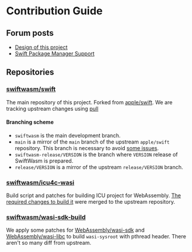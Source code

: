 # Contribution Guide

## Forum posts

- [Design of this project](https://forums.swift.org/t/wasm-support/16087/14)
- [Swift Package Manager Support](https://forums.swift.org/t/webassembly-swiftpm/34343)

## Repositories

### [swiftwasm/swift](https://github.com/swiftwasm/swift)

The main repository of this project. Forked from [apple/swift](https://github.com/swiftwasm/swift). We are tracking upstream changes using [pull](https://github.com/wei/pull)

#### Branching scheme

- `swiftwasm` is the main development branch.
- `main` is a mirror of the `main` branch of the upstream `apple/swift` repository. This branch is necessary to avoid [some issues](https://github.com/swiftwasm/swift/pull/36).
- `swiftwasm-release/VERSION` is the branch where `VERSION` release of SwiftWasm is prepared.
- `release/VERSION` is a mirror of the upstream `release/VERSION` branch.

### [swiftwasm/icu4c-wasi](https://github.com/swiftwasm/icu4c-wasi)

Build script and patches for building ICU project for WebAssembly. [The required changes to build 
it](https://github.com/unicode-org/icu/pull/990) were merged to the upstream repository.

### [swiftwasm/wasi-sdk-build](https://github.com/swiftwasm/wasi-sdk-build)

We apply some patches for [WebAssembly/wasi-sdk](https://github.com/WebAssembly/wasi-sdk) and [WebAssembly/wasi-libc](https://github.com/WebAssembly/wasi-libc) to build `wasi-sysroot` with pthread header. There aren't so many diff from upstream.
